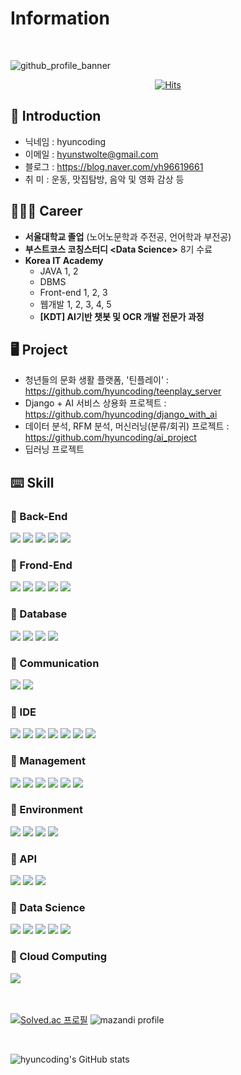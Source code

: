 # Information

<br/>

![github_profile_banner](https://github.com/hyuncoding/hyuncoding/assets/134760674/9adb2186-4c7e-4a39-8812-59f0ece7fdb6)

<center>

[![Hits](https://hits.seeyoufarm.com/api/count/incr/badge.svg?url=https%3A%2F%2Fgithub.com%2Fhyuncoding&count_bg=%233DC7C8&title_bg=%23555555&icon=&icon_color=%23E7E7E7&title=welcome_to_hyuncoding&edge_flat=false)](https://hits.seeyoufarm.com)

</center>



## 🪪 Introduction
- 닉네임 : hyuncoding
- 이메일 : hyunstwolte@gmail.com
- 블로그 : https://blog.naver.com/yh96619661
- 취  미 : 운동, 맛집탐방, 음악 및 영화 감상 등

## 👨🏻‍💻 Career
- **서울대학교 졸업** (노어노문학과 주전공, 언어학과 부전공)
- **부스트코스 코칭스터디 \<Data Science\>** 8기 수료
- **Korea IT Academy**
    - JAVA 1, 2
    - DBMS
    - Front-end 1, 2, 3
    - 웹개발 1, 2, 3, 4, 5
    - **[KDT] AI기반 챗봇 및 OCR 개발 전문가 과정**

## 🖥️ Project

- 청년들의 문화 생활 플랫폼, '틴플레이' : https://github.com/hyuncoding/teenplay_server
- Django + AI 서비스 상용화 프로젝트 : https://github.com/hyuncoding/django_with_ai
- 데이터 분석, RFM 분석, 머신러닝(분류/회귀) 프로젝트 : https://github.com/hyuncoding/ai_project
- 딥러닝 프로젝트

## ⌨️ Skill


###  📌 Back-End 

<div>
    <img src="https://img.shields.io/badge/Python-3776AB?style=flat-square&logo=Python&logoColor=white"/>
    <img src="https://img.shields.io/badge/PyPy-193440?style=flat-square&logo=PyPy&logoColor=white"/>
    <img src="https://img.shields.io/badge/Java-ED8B00?style=flat-square&logo=Java&logoColor=black"/>
    <img src="https://img.shields.io/badge/JSP-73BA25?style=flat-square&logo=JSP&logoColor=black"/>
    <img src="https://img.shields.io/badge/JSON-000000?style=flat-square&logo=JSON&logoColor=white"/>
</div>

### 📌 Frond-End

<div>
    <img src="https://img.shields.io/badge/HTML-E34F26?style=flat-square&logo=HTML5&logoColor=white"/>
    <img src="https://img.shields.io/badge/CSS-1572B6?style=flat-square&logo=CSS3&logoColor=white"/>
    <img src="https://img.shields.io/badge/JavaScript-F7DF1E?style=flat-square&logo=JavaScript&logoColor=grey"/>
    <img src="https://img.shields.io/badge/jQuery-0769AD?style=flat-square&logo=jQuery&logoColor=white"/>
    <img src="https://img.shields.io/badge/Thymeleaf-005F0F?style=flat-square&logo=Thymeleaf&logoColor=white"/>
</div>

### 📌 Database 

<div>
    <img src="https://img.shields.io/badge/Mybatis-ff0000?style=flat-square&logo=Mybatis&logoColor=white"/>
    <img src="https://img.shields.io/badge/MySQL-4479A1?style=flat-square&logo=MySQL&logoColor=white"/>
    <img src="https://img.shields.io/badge/MariaDB-003545?style=flat-square&logo=MariaDB&logoColor=white"/>
    <img src="https://img.shields.io/badge/Oracle-F80000?style=flat-square&logo=Oracle&logoColor=white"/>
</div>

### 📌 Communication 

<div>
    <img src="https://img.shields.io/badge/Slack-4A154B?style=flat-square&logo=Slack&logoColor=white"/>
    <img src="https://img.shields.io/badge/Discord-5865F2?style=flat-square&logo=Discord&logoColor=white"/>
</div>

### 📌 IDE 

<div>
    <img src="https://img.shields.io/badge/Eclipse IDE-2C2255?style=flat-square&logo=Eclipse IDE&logoColor=white"/>
    <img src="https://img.shields.io/badge/Visual Studio Code-007ACC?style=flat-square&logo=Visual Studio Code&logoColor=white"/>
    <img src="https://img.shields.io/badge/IntelliJ IDEA-000000?style=flat-square&logo=IntelliJ IDEA&logoColor=white"/>
    <img src="https://img.shields.io/badge/DBeaver-382923?style=flat-square&logo=DBeaver&logoColor=white"/>
    <img src="https://img.shields.io/badge/Postman-FF6C37?style=flat-square&logo=Postman&logoColor=white"/>
    <img src="https://img.shields.io/badge/PyCharm-000000?style=flat-square&logo=PyCharm&logoColor=white"/>
    <img src="https://img.shields.io/badge/Jupyter-F37626?style=flat-square&logo=Jupyter&logoColor=white"/>
</div>

### 📌 Management 

<div>
    <img src="https://img.shields.io/badge/Git-F05032?style=flat-square&logo=Git&logoColor=white"/>
    <img src="https://img.shields.io/badge/GitHub-181717?style=flat-square&logo=GitHub&logoColor=white"/>
    <img src="https://img.shields.io/badge/Git Bash-609926?style=flat-square&logo=Git&logoColor=white"/>
    <img src="https://img.shields.io/badge/Gradle-02303A?style=flat-square&logo=Gradle&logoColor=white"/>
    <img src="https://img.shields.io/badge/YML-CB171E?style=flat-square&logo=YAML&logoColor=white"/>
    <img src="https://img.shields.io/badge/Sourcetree-0052CC?style=flat-square&logo=Sourcetree&logoColor=white"/>
</div>

### 📌 Environment

<div>
    <img src="https://img.shields.io/badge/Spring-6DB33F?style=flat-square&logo=Spring&logoColor=white"/>
    <img src="https://img.shields.io/badge/Spring Boot-6DB33F?style=flat-square&logo=Spring Boot&logoColor=white"/>
    <img src="https://img.shields.io/badge/Quartz-00B4EF?style=flat-square&logo=Quartz&logoColor=black"/>
    <img src="https://img.shields.io/badge/Django-092E20?style=flat-square&logo=Django&logoColor=white"/>
</div>

### 📌 API 

<div>
    <img src="https://img.shields.io/badge/Kakao-FFCD00?style=flat-square&logo=Kakao&logoColor=black"/>
    <img src="https://img.shields.io/badge/Google-4285F4?style=flat-square&logo=Google&logoColor=black"/>
    <img src="https://img.shields.io/badge/Naver-03C75A?style=flat-square&logo=Naver&logoColor=black"/>
</div>

### 📌 Data Science

<div>
    <img src="https://img.shields.io/badge/Anaconda-44A833?style=flat-square&logo=Anaconda&logoColor=white"/>
    <img src="https://img.shields.io/badge/Pandas-150458?style=flat-square&logo=pandas&logoColor=white"/>
    <img src="https://img.shields.io/badge/NumPy-013243?style=flat-square&logo=NumPy&logoColor=white"/>
    <img src="https://img.shields.io/badge/PyTorch-EE4C2C?style=flat-square&logo=PyTorch&logoColor=white"/>
    <img src="https://img.shields.io/badge/scikitlearn-F7931E?style=flat-square&logo=scikitlearn&logoColor=black"/>
</div>

### 📌 Cloud Computing

<div>
    <img src="https://img.shields.io/badge/Amazon AWS-232F3E?style=flat-square&logo=Amazon AWS&logoColor=white"/>
</div>

<br/>
<br/>

[![Solved.ac
프로필](http://mazassumnida.wtf/api/v2/generate_badge?boj=hyun0223)](https://solved.ac/hyun0223)
![mazandi profile](http://mazandi.herokuapp.com/api?handle=hyun0223&theme=cold)

<br/>

![hyuncoding's GitHub stats](https://github-readme-stats.vercel.app/api?username=hyuncoding&include_all_commits=true&show_icons=true&theme=radical&count_private=true)
